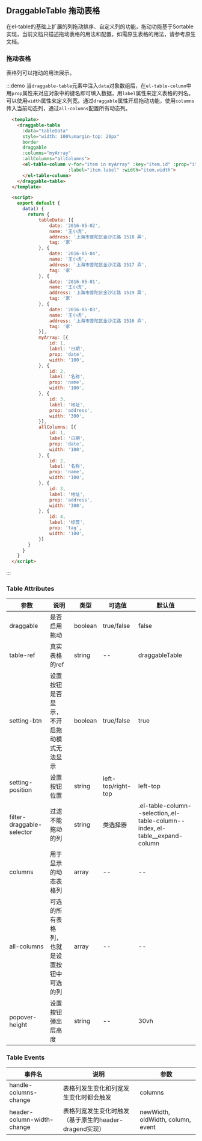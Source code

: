 ## DraggableTable 拖动表格

在el-table的基础上扩展的列拖动排序、自定义列的功能，拖动功能基于Sortable实现，当前文档只描述拖动表格的用法和配置，如需原生表格的用法，请参考原生文档。

### 拖动表格

表格列可以拖动的用法展示。

:::demo 当`draggable-table`元素中注入`data`对象数组后，在`el-table-column`中用`prop`属性来对应对象中的键名即可填入数据，用`label`属性来定义表格的列名。可以使用`width`属性来定义列宽。通过`draggable`属性开启拖动功能，使用`columns`传入当前动态列，通过`all-columns`配置所有动态列。
```html
  <template>
    <draggable-table
      :data="tableData"
      style="width: 100%;margin-top: 20px"
      border 
      draggable
      :columns="myArray" 
      :allColumns="allColumns">
      <el-table-column v-for="item in myArray" :key="item.id" :prop="item.prop" :column-key="item.prop"
                       :label="item.label" :width="item.width">
      </el-table-column>
    </draggable-table>
  </template>

  <script>
    export default {
      data() {
        return {
            tableData: [{
                date: '2016-05-02',
                name: '王小虎',
                address: '上海市普陀区金沙江路 1518 弄',
                tag: '家'
            }, {
                date: '2016-05-04',
                name: '王小虎',
                address: '上海市普陀区金沙江路 1517 弄',
                tag: '家'
            }, {
                date: '2016-05-01',
                name: '王小虎',
                address: '上海市普陀区金沙江路 1519 弄',
                tag: '家'
            }, {
                date: '2016-05-03',
                name: '王小虎',
                address: '上海市普陀区金沙江路 1516 弄',
                tag: '家'
            }],
            myArray: [{
                id: 1,
                label: '日期',
                prop: 'date',
                width: '100',
            }, {
                id: 2,
                label: '名称',
                prop: 'name',
                width: '100',
            }, {
                id: 3,
                label: '地址',
                prop: 'address',
                width: '300',
            }],
            allColumns: [{
                id: 1,
                label: '日期',
                prop: 'date',
                width: '100',
            }, {
                id: 2,
                label: '名称',
                prop: 'name',
                width: '100',
            }, {
                id: 3,
                label: '地址',
                prop: 'address',
                width: '300',
            }, {
                id: 4,
                label: '标签',
                prop: 'tag',
                width: '100',
            }]
        }
      }
    }
  </script>
```
:::

### Table Attributes
| 参数      | 说明     | 类型      | 可选值        | 默认值 |
|---------- |--------|---------|------------|--|
| draggable | 是否启用拖动 | boolean | true/false | false |
| table-ref | 真实表格的ref | string | -- | draggableTable |
| setting-btn | 设置按钮是否显示，不开启拖动模式无法显示 | boolean | true/false | true |
| setting-position | 设置按钮位置 | string | left-top/right-top | left-top |
| filter-draggable-selector | 过滤不能拖动的列 | string | 类选择器 | .el-table-column--selection,.el-table-column--index,.el-table__expand-column |
| columns | 用于显示的动态表格列 | array | -- | -- |
| all-columns | 可选的所有表格列，也就是设置按钮中可选的列 | array | -- | -- |
| popover-height | 设置按钮弹出层高度 | string | -- | 30vh |

### Table Events
| 事件名                   | 说明 | 参数 |
|-----------------------|--| ---- |
| handle-columns-change | 表格列发生变化和列宽发生变化时都会触发 | columns |
| header-column-width-change | 表格列宽发生变化时触发（基于原生的header-dragend实现） | newWidth, oldWidth, column, event |